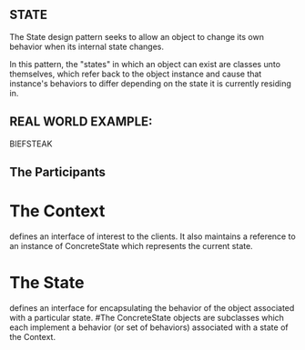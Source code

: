 ## STATE

The State design pattern seeks to allow an object to change its own behavior when its internal state changes.

In this pattern, the "states" in which an object can exist are classes unto themselves, which refer back to the object instance and cause that instance's behaviors to differ depending on the state it is currently residing in.

## REAL WORLD EXAMPLE:
BIEFSTEAK

## The Participants
# The Context 
defines an interface of interest to the clients. It also maintains a reference to an instance of ConcreteState which represents the current state.
# The State
 defines an interface for encapsulating the behavior of the object associated with a particular state.
#The ConcreteState 
objects are subclasses which each implement a behavior (or set of behaviors) associated with a state of the Context.

